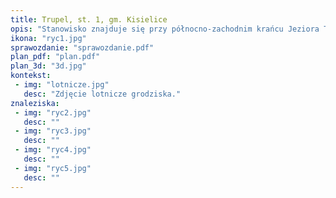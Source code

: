 ```yaml
---
title: Trupel, st. 1, gm. Kisielice
opis: "Stanowisko znajduje się przy północno-zachodnim krańcu Jeziora Trupel, w odległości około 200 m od niego. Położone jest nad niewielkim strumieniem Nidą lub Nidką (Neida), płynącym na wysokości stanowiska w głębokim jarze ku północy i wpadającym do jeziora od zachodu. Poziom lustra wody w strumieniu na wysokości grodziska ma około 87,3-87,9 m n.p.m."
ikona: "ryc1.jpg"
sprawozdanie: "sprawozdanie.pdf"
plan_pdf: "plan.pdf"
plan_3d: "3d.jpg"
kontekst:
 - img: "lotnicze.jpg"
   desc: "Zdjęcie lotnicze grodziska."
znaleziska:
 - img: "ryc2.jpg"
   desc: ""
 - img: "ryc3.jpg"
   desc: ""
 - img: "ryc4.jpg"
   desc: ""
 - img: "ryc5.jpg"
   desc: ""
---
```

